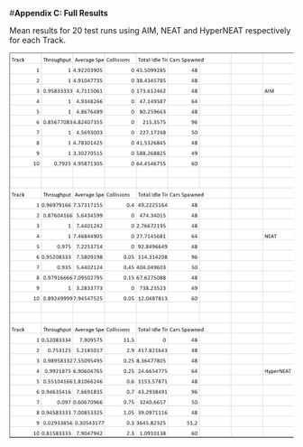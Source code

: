 
#__**Appendix C: Full Results**__

Mean results for 20 test runs using AIM, NEAT and HyperNEAT respectively for each Track.

![alt text](results.png "Results")
